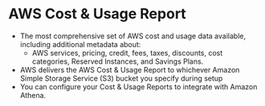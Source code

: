# AWS Cost & Usage Report

- The most comprehensive set of AWS cost and usage data available, including additional metadata about: 
  - AWS services, pricing, credit, fees, taxes, discounts, cost categories, Reserved Instances, and Savings Plans.
- AWS delivers the AWS Cost & Usage Report to whichever Amazon Simple Storage Service (S3) bucket you specify during setup
- You can configure your Cost & Usage Reports to integrate with Amazon Athena.